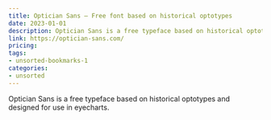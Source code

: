 ```yaml
---
title: Optician Sans – Free font based on historical optotypes
date: 2023-01-01
description: Optician Sans is a free typeface based on historical optotypes and designed for use in eyecharts.
link: https://optician-sans.com/
pricing: 
tags: 
- unsorted-bookmarks-1 
categories: 
- unsorted 
---
```


Optician Sans is a free typeface based on historical optotypes and designed for use in eyecharts.